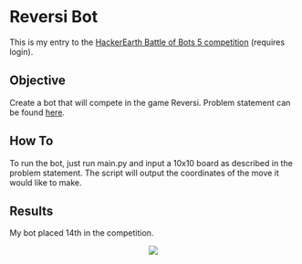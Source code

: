 # Reversi Bot
This is my entry to the [HackerEarth Battle of Bots 5 competition](https://www.hackerearth.com/battle-of-bots-5/multiplayer/reversi/) (requires login).

## Objective
Create a bot that will compete in the game Reversi. Problem statement can be found [here](../master/problem.md).

## How To
To run the bot, just run main.py and input a 10x10 board as described in the problem statement.  The script will output the coordinates of the move it would like to make.

## Results
My bot placed 14th in the competition.
<div style="text-align:center"><img src ="https://raw.githubusercontent.com/travis-w/Battle-of-Bots-5/master/standings/final.png" /></div>

